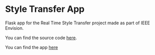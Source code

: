 # Style Transfer App

Flask app for the Real Time Style Transfer project made as part of IEEE Envision.

You can find the source code [here](https://github.com/anirudhprabhakaran3/real_time_style_transfer).

You can find the app [here](https://real-time-style-transfer.herokuapp.com)